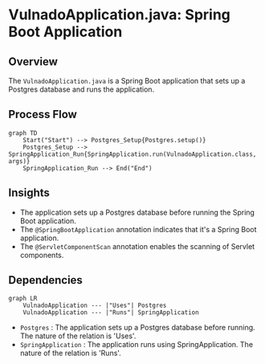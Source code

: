 # VulnadoApplication.java: Spring Boot Application

## Overview
The `VulnadoApplication.java` is a Spring Boot application that sets up a Postgres database and runs the application.

## Process Flow
```mermaid
graph TD
    Start("Start") --> Postgres_Setup{Postgres.setup()}
    Postgres_Setup --> SpringApplication_Run{SpringApplication.run(VulnadoApplication.class, args)}
    SpringApplication_Run --> End("End")
```

## Insights
- The application sets up a Postgres database before running the Spring Boot application.
- The `@SpringBootApplication` annotation indicates that it's a Spring Boot application.
- The `@ServletComponentScan` annotation enables the scanning of Servlet components.

## Dependencies
```mermaid
graph LR
    VulnadoApplication --- |"Uses"| Postgres
    VulnadoApplication --- |"Runs"| SpringApplication
```
- `Postgres` : The application sets up a Postgres database before running. The nature of the relation is 'Uses'.
- `SpringApplication` : The application runs using SpringApplication. The nature of the relation is 'Runs'.

